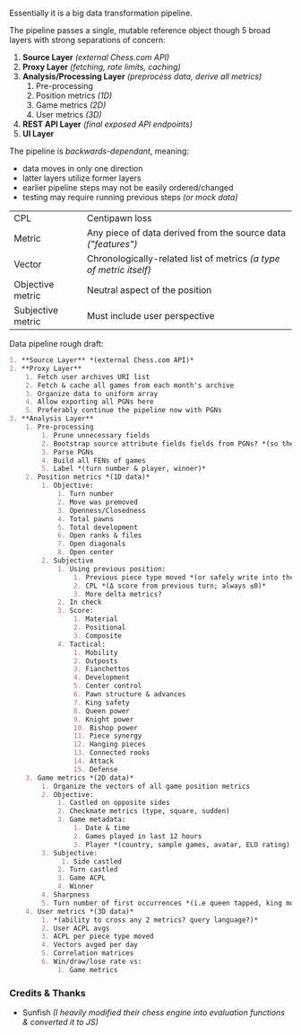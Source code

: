 Essentially it is a big data transformation pipeline.


The pipeline passes a single, mutable reference object though 5 broad layers with strong separations of concern:

1. **Source Layer** *(external Chess.com API)*
2. **Proxy Layer** *(fetching, rate limits, caching)*
3. **Analysis/Processing Layer** *(preprocess data, derive all metrics)*
   1. Pre-processing
   2. Position metrics *(1D)*
   3. Game metrics *(2D)*
   4. User metrics *(3D)*
5. **REST API Layer** *(final exposed API endpoints)*
6. **UI Layer**


The pipeline is *backwards-dependant*, meaning:

- data moves in only one direction
- latter layers utilize former layers
- earlier pipeline steps may not be easily ordered/changed
- testing may require running previous steps *(or mock data)*


|  | |
|------|------------|
| CPL | Centipawn loss |
| Metric | Any piece of data derived from the source data *("features")* |
| Vector | Chronologically-related list of metrics *(a type of metric itself)* |
| Objective metric | Neutral aspect of the position |
| Subjective metric | Must include user perspective |




Data pipeline rough draft:

```md
1. **Source Layer** *(external Chess.com API)*
2. **Proxy Layer**
	1. Fetch user archives URI list
	2. Fetch & cache all games from each month's archive
	3. Organize data to uniform array
	4. Allow exporting all PGNs here 
	5. Preferably continue the pipeline now with PGNs 
3. **Analysis Layer**
	1. Pre-processing
		1. Prune unnecessary fields
		2. Bootstrap source attribute fields fields from PGNs? *(so the pipeline derives fully from PGN strings)*
		3. Parse PGNs
		4. Build all FENs of games
		5. ​Label *(turn number & player, winner)*
	2. Position metrics *(1D data)*
		1. Objective:
			1. Turn number
			2. Move was premoved
			3. Openness/Closedness
			4. Total pawns
			5. Total development
			6. Open ranks & files
			7. Open diagonals
			8. Open center
		2. Subjective
			1. Using previous position:
				1. Previous piece type moved *(or safely write into the previous position?)*
				2. CPL *(Δ score from previous turn; always ≤0)*
				3. More delta metrics? 
			2. In check
			3. Score:
				1. Material
				2. Positional
				3. Composite
			4. Tactical:
				1. Mobility
				2. Outposts
				3. Fianchettos
				4. Development
				5. Center control
				6. Pawn structure & advances
				7. King safety
				8. Queen power
				9. Knight power
				10. Bishop power
				11. Piece synergy
				12. Hanging pieces
				13. Connected rooks
				14. Attack
				15. Defense
	3. Game metrics *(2D data)*
		1. Organize the vectors of all game position metrics 
		2. Objective:
			1. Castled on opposite sides
			2. Checkmate metrics (type, square, sudden)
			3. Game metadata:
				1. Date & time
				2. Games played in last 12 hours
				3. Player *(country, sample games, avatar, ELO rating)
		3. Subjective:
			 1. Side castled
			2. Turn castled
			3. Game ACPL
			4. Winner
		4. Sharpness
		5. Turn number of first occurrences *(i.e queen tapped, king moved, etc.*
	4. User metrics *(3D data)*
		1. *(ability to cross any 2 metrics? query language?)*
		2. User ACPL avgs
		3. ACPL per piece type moved
		4. Vectors avged per day 
		5. Correlation matrices
		6. Win/draw/lose rate vs:
			1. Game metrics
```


### Credits & Thanks
- Sunfish _(I heavily modified their chess engine into evaluation functions & converted it to JS)_


